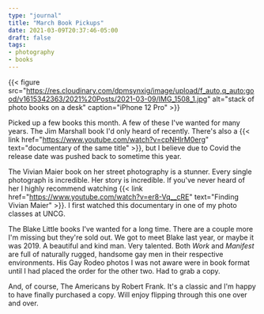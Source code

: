 ```yaml
---
type: "journal"
title: "March Book Pickups"
date: 2021-03-09T20:37:46-05:00
draft: false
tags:
- photography
- books
---
```


{{< figure src="https://res.cloudinary.com/dpmsynxig/image/upload/f_auto,q_auto:good/v1615342363/2021%20Posts/2021-03-09/IMG_1508_1.jpg" alt="stack of photo books on a desk" caption="iPhone 12 Pro" >}}

Picked up a few books this month. A few of these I've wanted for many years. The Jim Marshall book I'd only heard of recently. There's also a {{< link href="https://www.youtube.com/watch?v=cpNHlrM0erg" text="documentary of the same title" >}}, but I believe due to Covid the release date was pushed back to sometime this year.

The Vivian Maier book on her street photography is a stunner. Every single photograph is incredible. Her story is incredible. If you've never heard of her I highly recommend watching {{< link href="https://www.youtube.com/watch?v=er8-Vq__cRE" text="Finding Vivian Maier" >}}. I first watched this documentary in one of my photo classes at UNCG.

The Blake Little books I've wanted for a long time. There are a couple more I'm missing but they're sold out. We got to meet Blake last year, or maybe it was 2019. A beautiful and kind man. Very talented. Both _Work_ and _Manifest_ are full of naturally rugged, handsome gay men in their respective environments. His Gay Rodeo photos I was not aware were in book format until I had placed the order for the other two. Had to grab a copy.

And, of course, The Americans by Robert Frank. It's a classic and I'm happy to have finally purchased a copy. Will enjoy flipping through this one over and over.
